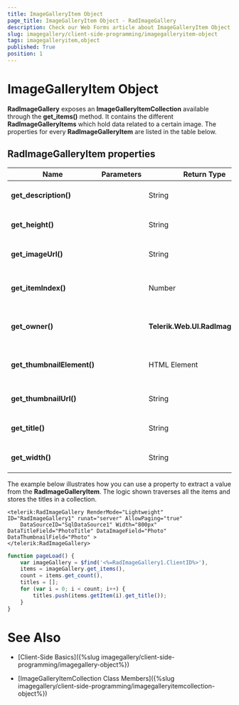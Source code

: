 ```yaml
---
title: ImageGalleryItem Object
page_title: ImageGalleryItem Object - RadImageGallery
description: Check our Web Forms article about ImageGalleryItem Object.
slug: imagegallery/client-side-programming/imagegalleryitem-object
tags: imagegalleryitem,object
published: True
position: 1
---
```


# ImageGalleryItem Object



**RadImageGallery** exposes an **ImageGalleryItemCollection** available through the **get_items()** method. It contains the different **RadImageGalleryItems** which hold data related to a certain image. The properties for every **RadImageGalleryItem** are listed in the table below.

## RadImageGalleryItem properties


| Name | Parameters | Return Type | Description |
| ------ | ------ | ------ | ------ |
| **get_description()** ||String|Gets the related description.|
| **get_height()** ||String|Returns the height of the image.|
| **get_imageUrl()** ||String|Returns the URL of the image.|
| **get_itemIndex()** ||Number|Gets the index of the particular item.|
| **get_owner()** || **Telerik.Web.UI.RadImageGallery** |Gets the parent of the current object.|
| **get_thumbnailElement()** ||HTML Element|Returns the related thumbnail element.|
| **get_thumbnailUrl()** ||String|Returns the URL of the thumbnail.|
| **get_title()** ||String|Gets the title of the image.|
| **get_width()** ||String|Returns the width of the image.|

The example below illustrates how you can use a property to extract a value from the **RadImageGalleryItem**. The logic shown traverses all the items and stores the titles in a collection.

````ASPNET
<telerik:RadImageGallery RenderMode="Lightweight" ID="RadImageGallery1" runat="server" AllowPaging="true"
	DataSourceID="SqlDataSource1" Width="800px" DataTitleField="PhotoTitle" DataImageField="Photo" DataThumbnailField="Photo" >
</telerik:RadImageGallery>
````



````JavaScript
function pageLoad() {
	var imageGallery = $find('<%=RadImageGallery1.ClientID%>'),
	items = imageGallery.get_items(),
	count = items.get_count(),
	titles = [];
	for (var i = 0; i < count; i++) {
		titles.push(items.getItem(i).get_title());
	}
}
````



# See Also

 * [Client-Side Basics]({%slug imagegallery/client-side-programming/imagegallery-object%})

 * [ImageGalleryItemCollection Class Members]({%slug imagegallery/client-side-programming/imagegalleryitemcollection-object%})
